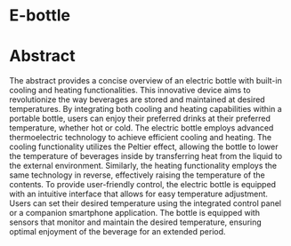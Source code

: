 # E-bottle
# Abstract
The abstract provides a concise overview of an electric bottle with built-in cooling and heating functionalities.
This innovative device aims to revolutionize the way beverages are stored and maintained at desired temperatures.
By integrating both cooling and heating capabilities within a portable bottle, users can enjoy their preferred drinks at their preferred temperature, whether hot or cold.
The electric bottle employs advanced thermoelectric technology to achieve efficient cooling and heating.
The cooling functionality utilizes the Peltier effect, allowing the bottle to lower the temperature of beverages inside by transferring heat from the liquid to the external environment. 
Similarly, the heating functionality employs the same technology in reverse, effectively raising the temperature of the contents.
To provide user-friendly control, the electric bottle is equipped with an intuitive interface that allows for easy temperature adjustment. 
Users can set their desired temperature using the integrated control panel or a companion smartphone application. 
The bottle is equipped with sensors that monitor and maintain the desired temperature, ensuring optimal enjoyment of the beverage for an extended period.
#
